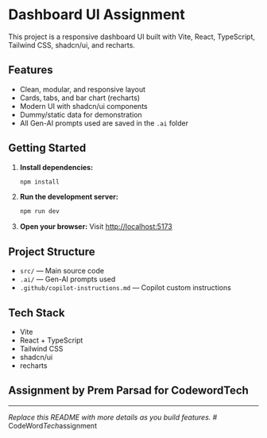 # Dashboard UI Assignment

This project is a responsive dashboard UI built with Vite, React, TypeScript, Tailwind CSS, shadcn/ui, and recharts.

## Features
- Clean, modular, and responsive layout
- Cards, tabs, and bar chart (recharts)
- Modern UI with shadcn/ui components
- Dummy/static data for demonstration
- All Gen-AI prompts used are saved in the `.ai` folder

## Getting Started

1. **Install dependencies:**
   ```sh
   npm install
   ```
2. **Run the development server:**
   ```sh
   npm run dev
   ```
3. **Open your browser:**
   Visit [http://localhost:5173](http://localhost:5173)

## Project Structure
- `src/` — Main source code
- `.ai/` — Gen-AI prompts used
- `.github/copilot-instructions.md` — Copilot custom instructions

## Tech Stack
- Vite
- React + TypeScript
- Tailwind CSS
- shadcn/ui
- recharts

## Assignment by Prem Parsad for CodewordTech

---

*Replace this README with more details as you build features.*
#   C o d e W o r d _ T e c h _ a s s i g n m e n t  
 